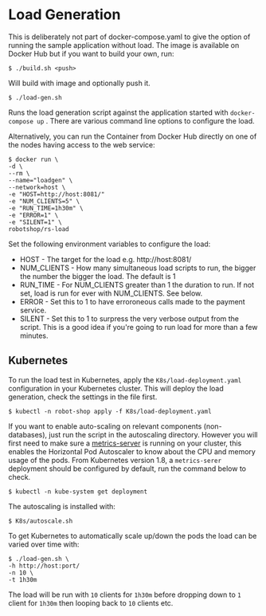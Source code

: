 # Load Generation

This is deliberately not part of docker-compose.yaml to give the option of running the sample application without load. The image is available on Docker Hub but if you want to build your own, run:

```shell
$ ./build.sh <push>
```

Will build with image and optionally push it.

```shell
$ ./load-gen.sh
```

Runs the load generation script against the application started with `docker-compose up` . There are various command line options to configure the load.

Alternatively, you can run the Container from Docker Hub directly on one of the nodes having access to the web service:

```shell
$ docker run \
-d \
--rm \
--name="loadgen" \
--network=host \
-e "HOST=http://host:8081/"
-e "NUM_CLIENTS=5" \
-e "RUN_TIME=1h30m" \
-e "ERROR=1" \
-e "SILENT=1" \
robotshop/rs-load
```

Set the following environment variables to configure the load:

* HOST - The target for the load e.g. http://host:8081/
* NUM_CLIENTS - How many simultaneous load scripts to run, the bigger the number the bigger the load. The default is 1
* RUN_TIME - For NUM_CLIENTS greater than 1 the duration to run. If not set, load is run for ever with NUM_CLIENTS. See below.
* ERROR - Set this to 1 to have erroroneous calls made to the payment service.
* SILENT - Set this to 1 to surpress the very verbose output from the script. This is a good idea if you're going to run load for more than a few minutes.

## Kubernetes

To run the load test in Kubernetes, apply the `K8s/load-deployment.yaml` configuration in your Kubernetes cluster. This will deploy the load generation, check the settings in the file first.

```shell
$ kubectl -n robot-shop apply -f K8s/load-deployment.yaml
```

If you want to enable auto-scaling on relevant components (non-databases), just run the script in the autoscaling directory. However you will first need to make sure  a [metrics-server](https://kubernetes.io/docs/tasks/debug-application-cluster/resource-metrics-pipeline/) is running on your cluster, this enables the Horizontal Pod Autoscaler to know about the CPU and memory usage of the pods. From Kubernetes version 1.8, a `metrics-serer` deployment should be configured by default, run the command below to check.

```shell
$ kubectl -n kube-system get deployment
```

The autoscaling is installed with:

```shell
$ K8s/autoscale.sh
```

To get Kubernetes to automatically scale up/down the pods the load can be varied over time with:

```shell
$ ./load-gen.sh \
-h http://host:port/
-n 10 \
-t 1h30m
```

The load will be run with `10` clients for `1h30m` before dropping down to `1` client for `1h30m` then looping back to `10` clients etc.